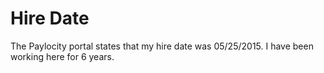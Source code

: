 # Hire Date
The Paylocity portal states that my hire date was 05/25/2015.
I have been working here for 6 years. 
